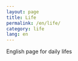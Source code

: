 ```yaml
---
layout: page
title: Life
permalink: /en/life/
category: life
lang: en
---
```


English page for daily lifes